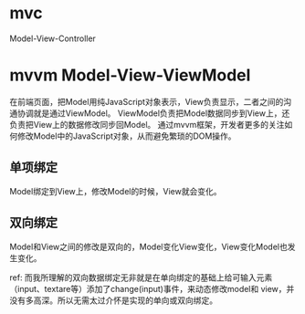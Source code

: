 # mvc
Model-View-Controller

# mvvm  Model-View-ViewModel

在前端页面，把Model用纯JavaScript对象表示，View负责显示，二者之间的沟通协调就是通过ViewModel。
ViewModel负责把Model数据同步到View上，还负责把View上的数据修改同步回Model。
通过mvvm框架，开发者更多的关注如何修改Model中的JavaScript对象，从而避免繁琐的DOM操作。


## 单项绑定

Model绑定到View上，修改Model的时候，View就会变化。

## 双向绑定

Model和View之间的修改是双向的，Model变化View变化，View变化Model也发生变化。

ref: 而我所理解的双向数据绑定无非就是在单向绑定的基础上给可输入元素（input、textare等）添加了change(input)事件，来动态修改model和 view，并没有多高深。所以无需太过介怀是实现的单向或双向绑定。

